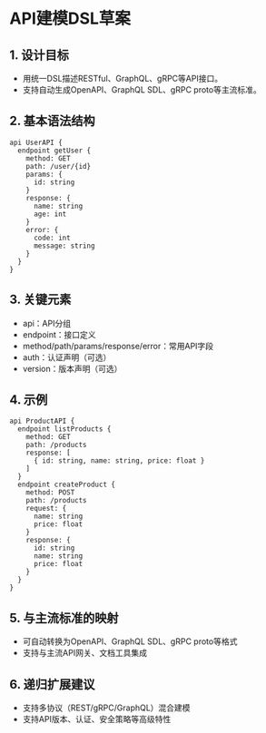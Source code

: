 # API建模DSL草案

## 1. 设计目标

- 用统一DSL描述RESTful、GraphQL、gRPC等API接口。
- 支持自动生成OpenAPI、GraphQL SDL、gRPC proto等主流标准。

## 2. 基本语法结构

```dsl
api UserAPI {
  endpoint getUser {
    method: GET
    path: /user/{id}
    params: {
      id: string
    }
    response: {
      name: string
      age: int
    }
    error: {
      code: int
      message: string
    }
  }
}
```

## 3. 关键元素

- api：API分组
- endpoint：接口定义
- method/path/params/response/error：常用API字段
- auth：认证声明（可选）
- version：版本声明（可选）

## 4. 示例

```dsl
api ProductAPI {
  endpoint listProducts {
    method: GET
    path: /products
    response: [
      { id: string, name: string, price: float }
    ]
  }
  endpoint createProduct {
    method: POST
    path: /products
    request: {
      name: string
      price: float
    }
    response: {
      id: string
      name: string
      price: float
    }
  }
}
```

## 5. 与主流标准的映射

- 可自动转换为OpenAPI、GraphQL SDL、gRPC proto等格式
- 支持与主流API网关、文档工具集成

## 6. 递归扩展建议

- 支持多协议（REST/gRPC/GraphQL）混合建模
- 支持API版本、认证、安全策略等高级特性

